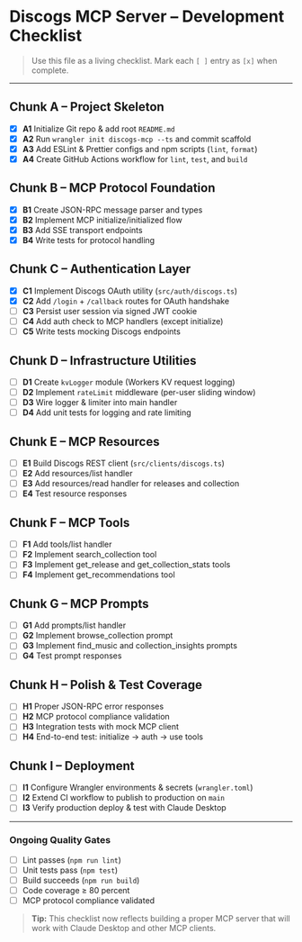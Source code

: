 # Discogs MCP Server – Development Checklist

> Use this file as a living checklist. Mark each `[ ]` entry as `[x]` when complete.

---

## Chunk A – Project Skeleton

- [x] **A1** Initialize Git repo & add root `README.md`
- [x] **A2** Run `wrangler init discogs-mcp --ts` and commit scaffold
- [x] **A3** Add ESLint & Prettier configs and npm scripts (`lint`, `format`)
- [x] **A4** Create GitHub Actions workflow for `lint`, `test`, and `build`

## Chunk B – MCP Protocol Foundation

- [x] **B1** Create JSON-RPC message parser and types
- [x] **B2** Implement MCP initialize/initialized flow
- [x] **B3** Add SSE transport endpoints
- [x] **B4** Write tests for protocol handling

## Chunk C – Authentication Layer

- [x] **C1** Implement Discogs OAuth utility (`src/auth/discogs.ts`)
- [x] **C2** Add `/login` + `/callback` routes for OAuth handshake
- [ ] **C3** Persist user session via signed JWT cookie
- [ ] **C4** Add auth check to MCP handlers (except initialize)
- [ ] **C5** Write tests mocking Discogs endpoints

## Chunk D – Infrastructure Utilities

- [ ] **D1** Create `kvLogger` module (Workers KV request logging)
- [ ] **D2** Implement `rateLimit` middleware (per-user sliding window)
- [ ] **D3** Wire logger & limiter into main handler
- [ ] **D4** Add unit tests for logging and rate limiting

## Chunk E – MCP Resources

- [ ] **E1** Build Discogs REST client (`src/clients/discogs.ts`)
- [ ] **E2** Add resources/list handler
- [ ] **E3** Add resources/read handler for releases and collection
- [ ] **E4** Test resource responses

## Chunk F – MCP Tools

- [ ] **F1** Add tools/list handler
- [ ] **F2** Implement search_collection tool
- [ ] **F3** Implement get_release and get_collection_stats tools
- [ ] **F4** Implement get_recommendations tool

## Chunk G – MCP Prompts

- [ ] **G1** Add prompts/list handler
- [ ] **G2** Implement browse_collection prompt
- [ ] **G3** Implement find_music and collection_insights prompts
- [ ] **G4** Test prompt responses

## Chunk H – Polish & Test Coverage

- [ ] **H1** Proper JSON-RPC error responses
- [ ] **H2** MCP protocol compliance validation
- [ ] **H3** Integration tests with mock MCP client
- [ ] **H4** End-to-end test: initialize → auth → use tools

## Chunk I – Deployment

- [ ] **I1** Configure Wrangler environments & secrets (`wrangler.toml`)
- [ ] **I2** Extend CI workflow to publish to production on `main`
- [ ] **I3** Verify production deploy & test with Claude Desktop

---

### Ongoing Quality Gates

- [ ] Lint passes (`npm run lint`)
- [ ] Unit tests pass (`npm test`)
- [ ] Build succeeds (`npm run build`)
- [ ] Code coverage ≥ 80 percent
- [ ] MCP protocol compliance validated

> **Tip:** This checklist now reflects building a proper MCP server that will work with Claude Desktop and other MCP clients.
